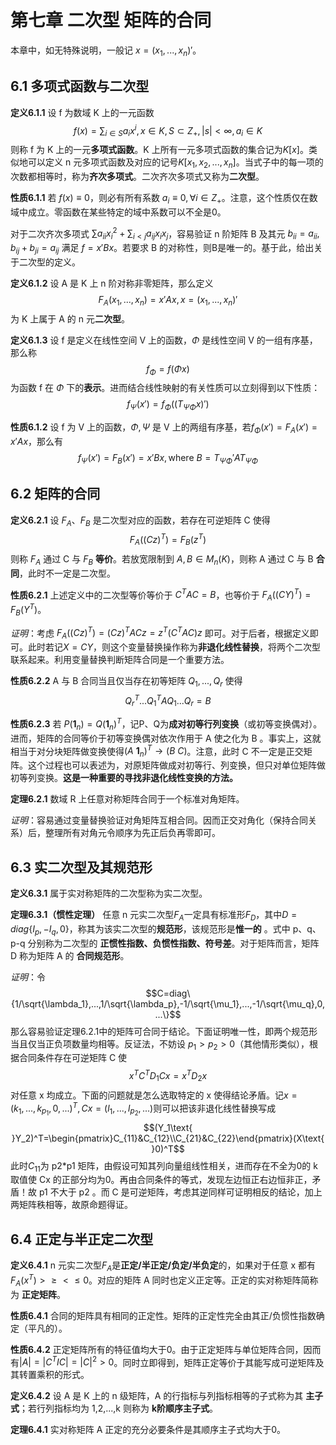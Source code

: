 # 第七章 二次型 矩阵的合同

本章中，如无特殊说明，一般记 $x=(x_1,...,x_n)'$。

## 6.1 多项式函数与二次型

**定义6.1.1** 设 f 为数域 K 上的一元函数$$f(x)=\sum_{i\in S}a_ix^i,x\in K,S\subset Z_+,|s|<\infty,a_i\in K$$则称 f 为 K 上的一元**多项式函数**。K 上所有一元多项式函数的集合记为$K[x]$。类似地可以定义 n 元多项式函数及对应的记号$K[x_1,x_2,...,x_n]$。当式子中的每一项的次数都相等时，称为**齐次多项式**。二次齐次多项式又称为**二次型**。

**性质6.1.1** 若 $f(x)\equiv 0$，则必有所有系数 $a_i\equiv 0, \forall i\in Z_+$。注意，这个性质仅在数域中成立。零函数在某些特定的域中系数可以不全是0。

对于二次齐次多项式 $\sum a_{ii}x_i^2+\sum_{i<j}a_{ij}x_ix_j$，容易验证 n 阶矩阵 B 及其元 $b_{ii}=a_{ii},b_{ij}+b_{ji}=a_{ij}$ 满足 $f=x'Bx$。若要求 B 的对称性，则B是唯一的。基于此，给出关于二次型的定义。

**定义6.1.2** 设 A 是 K 上 n 阶对称非零矩阵，那么定义$$F_A(x_1,...,x_n)=x'Ax,x=(x_1,...,x_n)'$$为 K 上属于 A 的 n 元**二次型**。

**定义6.1.3** 设 f 是定义在线性空间 V 上的函数，$\Phi$ 是线性空间 V 的一组有序基，那么称$$f_\Phi=f(\Phi x)$$为函数 f 在 $\Phi$ 下的**表示**。进而结合线性映射的有关性质可以立刻得到以下性质：$$f_\Psi(x')=f_\Phi((T_{\Psi\Phi}x)')$$

**性质6.1.2** 设 f 为 V 上的函数，$\Phi,\Psi$ 是 V 上的两组有序基，若$f_\Phi(x')=F_A(x')=x'Ax$，那么有$$f_\Psi(x')=F_B(x')=x'Bx,\text{where }B=T_{\Psi\Phi}'AT_{\Psi\Phi}$$

## 6.2 矩阵的合同

**定义6.2.1** 设 $F_A$、$F_B$ 是二次型对应的函数，若存在可逆矩阵 C 使得$$F_A((Cz)^T)=F_B(z^T)$$则称 $F_A$ 通过 C 与 $F_B$ **等价**。若放宽限制到 $A,B\in M_n(K)$，则称 A 通过 C 与 B **合同**，此时不一定是二次型。

**性质6.2.1** 上述定义中的二次型等价等价于 $C^TAC=B$，也等价于 $F_A((CY)^T)=F_B(Y^T)$。

*证明*：考虑 $F_A((Cz)^T)=(Cz)^TACz=z^T(C^TAC)z$ 即可。对于后者，根据定义即可。此时若记$X=CY$，则这个变量替换操作称为**非退化线性替换**，将两个二次型联系起来。利用变量替换判断矩阵合同是一个重要方法。

**性质6.2.2** A 与 B 合同当且仅当存在初等矩阵 $Q_1,...,Q_r$ 使得$$Q_r^T...Q_1^TAQ_1...Q_r=B$$

**性质6.2.3** 若 $P(\mathbf1_n)=Q(\mathbf1_n)^T$，记P、Q为**成对初等行列变换**（或初等变换偶对）。进而，矩阵的合同等价于初等变换偶对依次作用于 A 使之化为 B 。事实上，这就相当于对分块矩阵做变换使得$(A\text{ }\mathbf1_n)^T\rightarrow (B\text{ }C)$。注意，此时 C 不一定是正交矩阵。这个过程也可以表述为，对原矩阵做成对初等行、列变换，但只对单位矩阵做初等列变换。**这是一种重要的寻找非退化线性变换的方法。**

**定理6.2.1** 数域 R 上任意对称矩阵合同于一个标准对角矩阵。

*证明*：容易通过变量替换验证对角矩阵互相合同。因而正交对角化（保持合同关系）后，整理所有对角元令顺序为先正后负再零即可。

## 6.3 实二次型及其规范形

**定义6.3.1** 属于实对称矩阵的二次型称为实二次型。

**定理6.3.1（惯性定理）** 任意 n 元实二次型$F_A$一定具有标准形$F_D$，其中$D=diag\{I_p,-I_q,0\}$，称其为该实二次型的**规范形**，该规范形是**惟一的** 。式中 p、q、p-q 分别称为二次型的 **正惯性指数、负惯性指数、符号差**。对于矩阵而言，矩阵 D 称为矩阵 A 的 **合同规范形**。

*证明*：令 $$C=diag\{1/\sqrt{\lambda_1},...,1/\sqrt{\lambda_p},-1/\sqrt{\mu_1},...,-1/\sqrt{\mu_q},0,...\}$$ 那么容易验证定理6.2.1中的矩阵可合同于结论。下面证明唯一性，即两个规范形当且仅当正负项数量均相等。反证法，不妨设 $p_1>p_2>0$（其他情形类似），根据合同条件存在可逆矩阵 C 使$$x^TC^TD_1Cx=x^TD_2x$$对任意 x 均成立。下面的问题就是怎么选取特定的 x 使得结论矛盾。记$x=(k_1,...,k_{p_1},0,...)^T,Cx=(l_1,...,l_{p_2},...)$则可以把该非退化线性替换写成$$(Y_1\text{ }Y_2)^T=\begin{pmatrix}C_{11}&C_{12}\\C_{21}&C_{22}\end{pmatrix}(X\text{ }0)^T$$此时$C_{11}$为 p2*p1 矩阵，由假设可知其列向量组线性相关，进而存在不全为0的 k 取值使 Cx 的正部分均为0。再由合同条件的等式，发现左边恒正右边恒非正，矛盾！故 p1 不大于 p2 。而 C 是可逆矩阵，考虑其逆同样可证明相反的结论，加上两矩阵秩相等，故原命题得证。

## 6.4 正定与半正定二次型

**定义6.4.1** n 元实二次型$F_A$是**正定/半正定/负定/半负定**的，如果对于任意 x 都有$F_A(x^T)> \ge < \le0$。对应的矩阵 A 同时也定义正定等。正定的实对称矩阵简称为 **正定矩阵**。

**性质6.4.1** 合同的矩阵具有相同的正定性。矩阵的正定性完全由其正/负惯性指数确定（平凡的）。

**性质6.4.2** 正定矩阵所有的特征值均大于0。由于正定矩阵与单位矩阵合同，因而有$|A|=|C^TIC|=|C|^2>0$。同时立即得到，矩阵正定等价于其能写成可逆矩阵及其转置乘积的形式。

**定义6.4.2** 设 A 是 K 上的 n 级矩阵，A 的行指标与列指标相等的子式称为其 **主子式**；若行列指标均为 1,2,...,k 则称为 **k阶顺序主子式**。

**定理6.4.1** 实对称矩阵 A 正定的充分必要条件是其顺序主子式均大于0。







